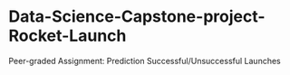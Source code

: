 # Data-Science-Capstone-project-Rocket-Launch
Peer-graded Assignment: Prediction Successful/Unsuccessful Launches
